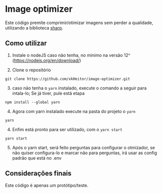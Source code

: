 # Image optimizer

Este código premite comprimir/otimizar imagens sem perder a qualidade, utilizando a biblioteca [sharp](https://github.com/lovell/sharp).

## Como utilizar

1. Instale o nodeJS caso não tenha, no minimo na versão 12^ (https://nodejs.org/en/download/) 

2. Clone o repositório

```shell
git clone https://github.com/xkHeitor/image-optimizer.git
```

3. caso não tenha o `yarn` instalado, execute o comando a seguir para intala-lo; Se já tiver, pule está etapa
```shell
npm install --global yarn 
```

4. Agora com yarn instalado execute na pasta do projeto o `yarn`
```shell
yarn
```

4. Enfim está pronto para ser utilizado, com o `yarn start`
```shell
yarn start
```

5. Após o yarn start, será feito perguntas para configurar o otmizador, se não quiser configura-lo e marcar não para perguntas, irá usar as config padrão que está no .env

## Considerações finais
  Este código é apenas um protótipo/teste.
